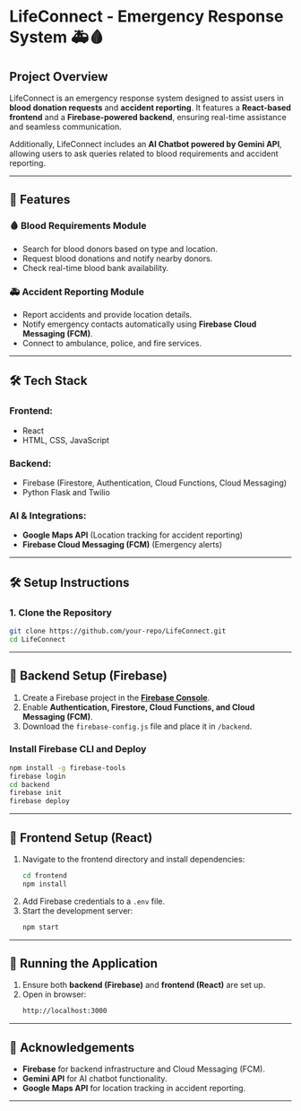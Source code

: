 <b><h1> **LifeConnect - Emergency Response System 🚑🩸**</b></h1>

## **Project Overview**  
LifeConnect is an emergency response system designed to assist users in **blood donation requests** and **accident reporting**. It features a **React-based frontend** and a **Firebase-powered backend**, ensuring real-time assistance and seamless communication.  

Additionally, LifeConnect includes an **AI Chatbot powered by Gemini API**, allowing users to ask queries related to blood requirements and accident reporting.  

---

## **🚀 Features**  
### **🩸 Blood Requirements Module**  
- Search for blood donors based on type and location.  
- Request blood donations and notify nearby donors.  
- Check real-time blood bank availability.  

### **🚑 Accident Reporting Module**  
- Report accidents and provide location details.  
- Notify emergency contacts automatically using **Firebase Cloud Messaging (FCM)**.  
- Connect to ambulance, police, and fire services.  
---

## **🛠 Tech Stack**  
### **Frontend:**  
- React  
- HTML, CSS, JavaScript  

### **Backend:**  
- Firebase (Firestore, Authentication, Cloud Functions, Cloud Messaging)
- Python Flask and Twilio

### **AI & Integrations:**  
- **Google Maps API** (Location tracking for accident reporting)  
- **Firebase Cloud Messaging (FCM)** (Emergency alerts)  

---

## **🛠 Setup Instructions**  

### **1. Clone the Repository**  
```sh
git clone https://github.com/your-repo/LifeConnect.git
cd LifeConnect
```

---

## **📌 Backend Setup (Firebase)**  
1. Create a Firebase project in the **[Firebase Console](https://console.firebase.google.com/)**.  
2. Enable **Authentication, Firestore, Cloud Functions, and Cloud Messaging (FCM)**.  
3. Download the `firebase-config.js` file and place it in `/backend`.  

### **Install Firebase CLI and Deploy**  
```sh
npm install -g firebase-tools
firebase login
cd backend
firebase init
firebase deploy
```

---

## **📌 Frontend Setup (React)**  
1. Navigate to the frontend directory and install dependencies:  
   ```sh
   cd frontend
   npm install
   ```  
2. Add Firebase credentials to a `.env` file.  
3. Start the development server:  
   ```sh
   npm start
   ```  

---

## **🚀 Running the Application**  
1. Ensure both **backend (Firebase)** and **frontend (React)** are set up.  
2. Open in browser:  
   ```sh
   http://localhost:3000
   ```  

---

## **🙌 Acknowledgements**  
- **Firebase** for backend infrastructure and Cloud Messaging (FCM).  
- **Gemini API** for AI chatbot functionality.  
- **Google Maps API** for location tracking in accident reporting.  

---
